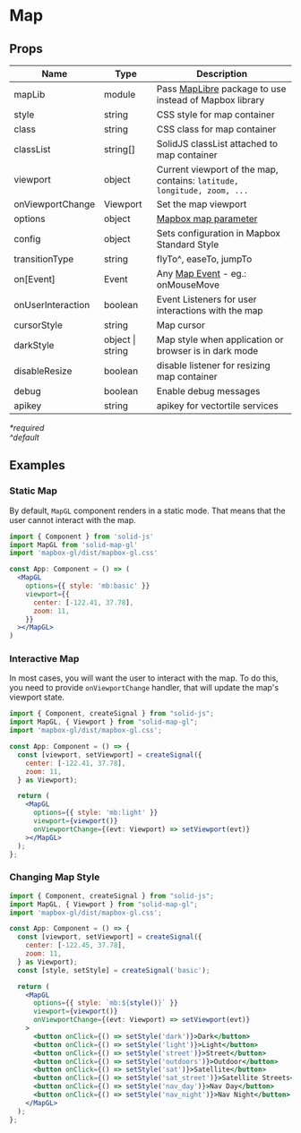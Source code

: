 # Map

## Props

| Name              | Type                            | Description                                                                                  |
| ----------------- | ------------------------------- | -------------------------------------------------------------------------------------------- |
| mapLib            | module                          | Pass [MapLibre](https://maplibre.org/) package to use instead of Mapbox library              |
| style             | string                          | CSS style for map container                                                                  |
| class             | string                          | CSS class for map container                                                                  |
| classList         | string\[]                       | SolidJS classList attached to map container                                                  |
| viewport          | object                          | Current viewport of the map, contains: `latitude, longitude, zoom, ...`                      |
| onViewportChange  | Viewport                        | Set the map viewport                                                                         |
| options           | object                          | [Mapbox map parameter](https://docs.mapbox.com/mapbox-gl-js/api/map/#map-parameters)         |
| config            | object | Sets configuration in Mapbox Standard Style                                                  |
| transitionType    | string                          | flyTo^, easeTo, jumpTo                                                                       |
| on\[Event]        | Event                           | Any [Map Event](https://docs.mapbox.com/mapbox-gl-js/api/map/#map-events) - eg.: onMouseMove |
| onUserInteraction | boolean                         | Event Listeners for user interactions with the map                                           |
| cursorStyle       | string                          | Map cursor                                                                                   |
| darkStyle         | object \| string                | Map style when application or browser is in dark mode                                        |
| disableResize     | boolean                         | disable listener for resizing map container                                                  |
| debug             | boolean                         | Enable debug messages                                                                        |
| apikey            | string                          | apikey for vectortile services                                                               |

_\*required_\
_^default_

## Examples

### Static Map

By default, `MapGL` component renders in a static mode. That means that the user cannot interact with the map.

```jsx
import { Component } from 'solid-js'
import MapGL from 'solid-map-gl'
import 'mapbox-gl/dist/mapbox-gl.css'

const App: Component = () => (
  <MapGL
    options={{ style: 'mb:basic' }}
    viewport={{
      center: [-122.41, 37.78],
      zoom: 11,
    }}
  ></MapGL>
)
```

### **Interactive Map**

In most cases, you will want the user to interact with the map. To do this, you need to provide `onViewportChange` handler, that will update the map's viewport state.

```jsx
import { Component, createSignal } from "solid-js";
import MapGL, { Viewport } from "solid-map-gl";
import 'mapbox-gl/dist/mapbox-gl.css';

const App: Component = () => {
  const [viewport, setViewport] = createSignal({
    center: [-122.41, 37.78],
    zoom: 11,
  } as Viewport);

  return (
    <MapGL
      options={{ style: 'mb:light' }}
      viewport={viewport()}
      onViewportChange={(evt: Viewport) => setViewport(evt)}
    ></MapGL>
  );
};
```

### **Changing Map Style**

```jsx
import { Component, createSignal } from "solid-js";
import MapGL, { Viewport } from "solid-map-gl";
import 'mapbox-gl/dist/mapbox-gl.css';

const App: Component = () => {
  const [viewport, setViewport] = createSignal({
    center: [-122.45, 37.78],
    zoom: 11,
  } as Viewport);
  const [style, setStyle] = createSignal('basic');

  return (
    <MapGL
      options={{ style: `mb:${style()}` }}
      viewport={viewport()}
      onViewportChange={(evt: Viewport) => setViewport(evt)}
    >
      <button onClick={() => setStyle('dark')}>Dark</button>
      <button onClick={() => setStyle('light')}>Light</button>
      <button onClick={() => setStyle('street')}>Street</button>
      <button onClick={() => setStyle('outdoors')}>Outdoor</button>
      <button onClick={() => setStyle('sat')}>Satellite</button>
      <button onClick={() => setStyle('sat_street')}>Satellite Streets</button>
      <button onClick={() => setStyle('nav_day')}>Nav Day</button>
      <button onClick={() => setStyle('nav_night')}>Nav Night</button>
    </MapGL>
  );
};
```
